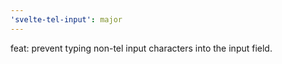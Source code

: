 ```yaml
---
'svelte-tel-input': major
---
```


feat: prevent typing non-tel input characters into the input field.
